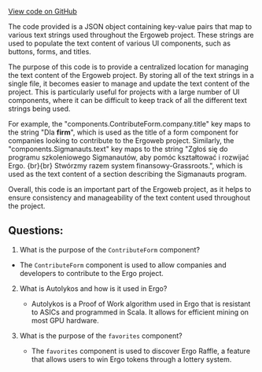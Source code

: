 [View code on GitHub](https://github.com/ergoplatform/ergoweb/content/locales/PL.json)

The code provided is a JSON object containing key-value pairs that map to various text strings used throughout the Ergoweb project. These strings are used to populate the text content of various UI components, such as buttons, forms, and titles. 

The purpose of this code is to provide a centralized location for managing the text content of the Ergoweb project. By storing all of the text strings in a single file, it becomes easier to manage and update the text content of the project. This is particularly useful for projects with a large number of UI components, where it can be difficult to keep track of all the different text strings being used.

For example, the "components.ContributeForm.company.title" key maps to the string "Dla <b>firm</b>", which is used as the title of a form component for companies looking to contribute to the Ergoweb project. Similarly, the "components.Sigmanauts.text" key maps to the string "Zgłoś się do programu szkoleniowego Sigmanautów, aby pomóc kształtować i rozwijać Ergo. {br}{br}  Stwórzmy razem system finansowy-Grassroots.", which is used as the text content of a section describing the Sigmanauts program.

Overall, this code is an important part of the Ergoweb project, as it helps to ensure consistency and manageability of the text content used throughout the project.
## Questions: 
 1. What is the purpose of the `ContributeForm` component?
   - The `ContributeForm` component is used to allow companies and developers to contribute to the Ergo project.

2. What is Autolykos and how is it used in Ergo?
   - Autolykos is a Proof of Work algorithm used in Ergo that is resistant to ASICs and programmed in Scala. It allows for efficient mining on most GPU hardware.

3. What is the purpose of the `favorites` component?
   - The `favorites` component is used to discover Ergo Raffle, a feature that allows users to win Ergo tokens through a lottery system.